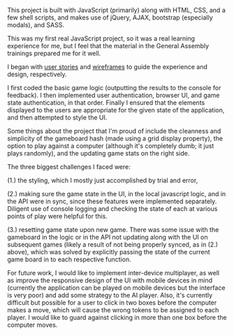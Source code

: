This project is built with JavaScript (primarily) along with HTML, CSS, and a few shell scripts, and makes use of jQuery, AJAX, bootstrap (especially modals), and SASS.  

This was my first real JavaScript project, so it was a real learning experience for me, but I feel that the material in the General Assembly trainings prepared me for it well.  

I began with [user stories](/assets/userstories.md) and [wireframes](/assets/wireframe.jpg) to guide the experience and design, respectively.

I first coded the basic game logic (outputting the results to the console for feedback).  I then implemented user authentication, browser UI, and game state authentication, in that order.  Finally I ensured that the elements displayed to the users are appropriate for the given state of the application, and then attempted to style the UI.

Some things about the project that I'm proud of include the cleanness and simplicity of the gameboard hash (made using a grid display property), the option to play against a computer (although it's completely dumb; it just plays randomly), and the updating game stats on the right side.

The three biggest challenges I faced were: 

(1.) the styling, which I mostly just accomplished by trial and error, 

(2.) making sure the game state in the UI, in the local javascript logic, and in the API were in sync, since these features were implemented separately.  Diligent use of console logging and checking the state of each at various points of play were helpful for this.

(3.) resetting game state upon new game.  There was some issue with the gameboard in the logic or in the API not updating along with the UI on subsequent games (likely a result of not being properly synced, as in (2.) above), which was solved by explicitly passing the state of the current game board in to each respective function.

For future work, I would like to implement inter-device multiplayer, as well as improve the responsive design of the UI with mobile devices in mind (currently the application can be played on mobile devices but the interface is very poor) and add some strategy to the AI player.  Also, it's currently difficult but possible for a user to click in two boxes before the computer makes a move, which will cause the wrong tokens to be assigned to each player.  I would like to guard against clicking in more than one box before the computer moves.
